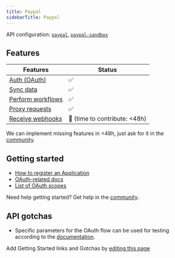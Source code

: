 ```yaml
---
title: Paypal
sidebarTitle: Paypal
---
```


API configuration: [`paypal`](https://terapi.dev/providers.yaml), [`paypal-sandbox`](https://terapi.dev/providers.yaml)

## Features

| Features | Status |
| - | - |
| [Auth (OAuth)](/integrate/guides/authorize-an-api) | ✅ |
| [Sync data](/integrate/guides/sync-data-from-an-api) | ✅ |
| [Perform workflows](/integrate/guides/perform-workflows-with-an-api) | ✅ |
| [Proxy requests](/integrate/guides/proxy-requests-to-an-api) | ✅ |
| [Receive webhooks](/integrate/guides/receive-webhooks-from-an-api) | 🚫 (time to contribute: &lt;48h) |

<Tip>We can implement missing features in &lt;48h, just ask for it in the [community](https://terapi.dev/slack).</Tip>

## Getting started

-   [How to register an Application](https://developer.paypal.com/dashboard/applications/live)
-   [OAuth-related docs](https://developer.paypal.com/api/rest/authentication/)
-   [List of OAuth scopes](https://developer.paypal.com/api/rest/requests#:~:text=if%20not%20provided.-,scope,-Optional)

<Tip>Need help getting started? Get help in the [community](https://terapi.dev/slack).</Tip>

## API gotchas

- Specific parameters for the OAuth flow can be used for testing according to the [documentation](https://developer.paypal.com/tools/sandbox).

<Note>Add Getting Started links and Gotchas by [editing this page](https://github.com/terapihq/terapi/tree/master/docs-v2/integrations/all/paypal.mdx)</Note>
